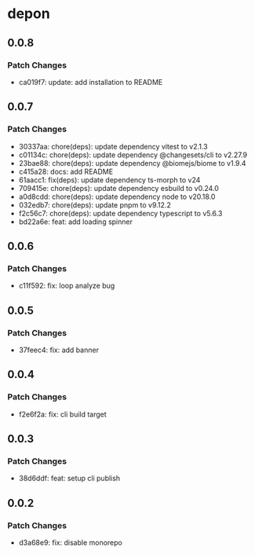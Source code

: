 # depon

## 0.0.8

### Patch Changes

- ca019f7: update: add installation to README

## 0.0.7

### Patch Changes

- 30337aa: chore(deps): update dependency vitest to v2.1.3
- c01134c: chore(deps): update dependency @changesets/cli to v2.27.9
- 23bae88: chore(deps): update dependency @biomejs/biome to v1.9.4
- c415a28: docs: add README
- 61aacc1: fix(deps): update dependency ts-morph to v24
- 709415e: chore(deps): update dependency esbuild to v0.24.0
- a0d8cdd: chore(deps): update dependency node to v20.18.0
- 032edb7: chore(deps): update pnpm to v9.12.2
- f2c56c7: chore(deps): update dependency typescript to v5.6.3
- bd22a6e: feat: add loading spinner

## 0.0.6

### Patch Changes

- c11f592: fix: loop analyze bug

## 0.0.5

### Patch Changes

- 37feec4: fix: add banner

## 0.0.4

### Patch Changes

- f2e6f2a: fix: cli build target

## 0.0.3

### Patch Changes

- 38d6ddf: feat: setup cli publish

## 0.0.2

### Patch Changes

- d3a68e9: fix: disable monorepo
